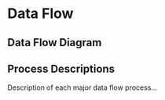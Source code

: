 # Data Flow

## Data Flow Diagram 

## Process Descriptions
Description of each major data flow process...